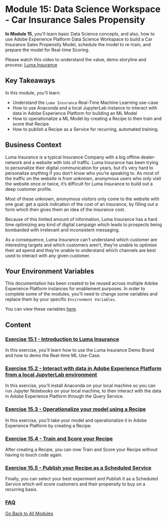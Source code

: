 # Module 15: Data Science Workspace - Car Insurance Sales Propensity

**In Module 15**, you'll learn basic Data Science concepts, and also, how to use Adobe Experience Platform Data Science Workspace to build a Car Insurance Sales Propensity Model, schedule the model to re-train, and prepare the model for Real-time Scoring.

Please watch this video to understand the value, demo storyline and process: [Luma Insurance](http://bit.ly/lumainsurance)

## Key Takeaways

In this module, you'll learn:

- Understand the ``Luma Insurance`` Real-Time Machine Learning use-case
- How to use Anaconda and a local JupyterLab instance to interact with data in Adobe Experience Platform for building an ML Model
- How to operationalize a ML Model by creating a Recipe to then train and score that Recipe.
- How to publish a Recipe as a Service for recurring, automated training.

## Business Context

Luma Insurance is a typical Insurance Company with a big offline dealer-network and a website with lots of traffic.
Luma Insurance has been trying to personalize their digital communication for years, but it’s very hard to personalize anything if you don’t know who you’re speaking to. As most of the traffic on the website is from unknown, anonymous users who only visit the website once or twice, it’s difficult for Luma Insurance to build out a deep customer profile.

Most of these unknown, anonymous visitors only come to the website with one goal: get a quick indication of the cost of an insurance, by filling out a form which then gives them an idea of the insurance cost.

Because of this limited amount of information, Luma Insurance has a hard time optimizing any kind of digital campaign which leads to prospects being bombarded with irrelevant and inconsistent messaging.

As a consequence, Luma Insurance can’t understand which customer are interesting targets and which customers aren’t, they’re unable to optimise their ad spend and they’re unable to understand which channels are best used to interact with any given customer.

## Your Environment Variables

This documentation has been created to be reused across multiple Adobe Experience Platform instances for enablement purposes.
In order to complete some of the modules, you'll need to change some variables and replace them by your specific ``Environment Variables``.

You can view these variables [here](../../environment.md).

## Content

### [Exercise 15.1 - Introduction to Luma Insurance](./ex1.md)

In this exercise, you'll learn how to use the Luma Insurance Demo Brand and how to demo the Real-time ML Use-Case.

### [Exercise 15.2 - Interact with data in Adobe Experience Platform from a local JupyterLab environment](./ex2.md)

In this exercise, you'll install Anaconda on your local machine so you can run Jupyter Notebooks on your local machine, to then interact with the data in Adobe Experience Platform through the Query Service.

### [Exercise 15.3 - Operationalize your model using a Recipe](./ex3.md)

In this exercise, you'll take your model and operationalize it in Adobe Experience Platform by creating a Recipe.

### [Exercise 15.4 - Train and Score your Recipe](./ex4.md)

After creating a Recipe, you can now Train and Score your Recipe without having to touch code again.

### [Exercise 15.5 - Publish your Recipe as a Scheduled Service](./ex5.md)

Finally, you can select your best experiment and Publish it as a Scheduled Service which will score customers and their propensity to buy on a recurring basis.

### [FAQ](./qa.md)

[Go Back to All Modules](../../README.md)
